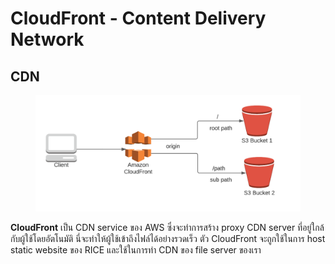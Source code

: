 # CloudFront - Content Delivery Network

## CDN

<figure><img src="../../../.gitbook/assets/image (48).png" alt=""><figcaption></figcaption></figure>

**CloudFront** เป็น CDN service ของ AWS ซึ่งจะทำการสร้าง proxy CDN server ที่อยู่ใกล้กับผู้ใช้โดยอัตโนมัติ นี่จะทำให้ผู้ใช้เข้าถึงไฟล์ได้อย่างรวดเร็ว ตัว CloudFront จะถูกใช้ในการ host static website ของ RICE และใช้ในการทำ CDN  ของ file server ของเรา&#x20;

<!-- ***

**CloudFront** is AWS's CDN service. It automatically provides CDN proxy servers that is close to the client. This will allow users to access files with low latency. CloudFront is used for static webhosting  and for making our file server / CDN. -->
